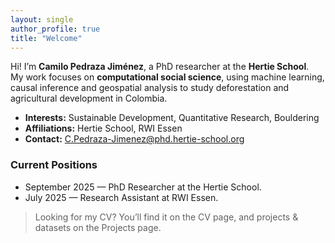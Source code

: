 ```yaml
---
layout: single
author_profile: true
title: "Welcome"
---
```


Hi! I’m **Camilo Pedraza Jiménez**, a PhD researcher at the **Hertie School**.  
My work focuses on **computational social science**, using machine learning, causal inference and geospatial analysis to study deforestation and agricultural development in Colombia.

- **Interests:** Sustainable Development, Quantitative Research, Bouldering
- **Affiliations:** Hertie School, RWI Essen
- **Contact:** C.Pedraza-Jimenez@phd.hertie-school.org

### Current Positions
- September 2025 — PhD Researcher at the Hertie School.
- July 2025 — Research Assistant at RWI Essen.

> Looking for my CV? You’ll find it on the CV page, and projects & datasets on the Projects page.
